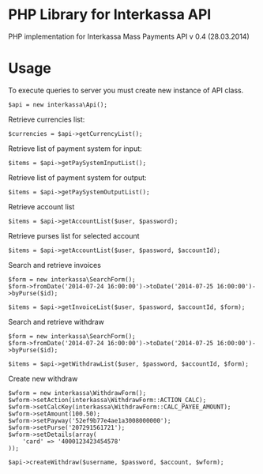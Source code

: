 PHP Library for Interkassa API
==========

PHP implementation for Interkassa Mass Payments API v 0.4 (28.03.2014)

Usage
===

To execute queries to server you must create new instance of API class.

```code
$api = new interkassa\Api();
```

Retrieve currencies list:

```code
$currencies = $api->getCurrencyList();
```

Retrieve list of payment system for input:

```code
$items = $api->getPaySystemInputList();
```

Retrieve list of payment system for output:

```code
$items = $api->getPaySystemOutputList();
```

Retrieve account list

```code
$items = $api->getAccountList($user, $password);
```

Retrieve purses list for selected account

```code
$items = $api->getAccountList($user, $password, $accountId);
```

Search and retrieve invoices

```code
$form = new interkassa\SearchForm();
$form->fromDate('2014-07-24 16:00:00')->toDate('2014-07-25 16:00:00')->byPurse($id);

$items = $api->getInvoiceList($user, $password, $accountId, $form);
```

Search and retrieve withdraw

```code
$form = new interkassa\SearchForm();
$form->fromDate('2014-07-24 16:00:00')->toDate('2014-07-25 16:00:00')->byPurse($id);

$items = $api->getWithdrawList($user, $password, $accountId, $form);
```

Create new withdraw

```code
$wform = new interkassa\WithdrawForm();
$wform->setAction(interkassa\WithdrawForm::ACTION_CALC);
$wform->setCalcKey(interkassa\WithdrawForm::CALC_PAYEE_AMOUNT);
$wform->setAmount(100.50);
$wform->setPayway('52ef9b77e4ae1a3008000000');
$wform->setPurse('207291561721');
$wform->setDetails(array(
    'card' => '4000123423454578'
));

$api->createWithdraw($username, $password, $account, $wform);
```

